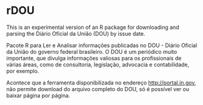 # rDOU

This is an experimental version of an R package for downloading and parsing the Diário Oficial da União (DOU) by issue date.  

Pacote R para Ler e Analisar informações publicadas no DOU - Diário Oficial da União do governo federal brasileiro. O DOU é um periódico muito importante, que divulga informações valiosas para os profissionais de várias áreas, como de consultoria, legislação, advocacia e contabilidade, por exemplo.

Acontece que a ferramenta disponibilizada no endereço http://portal.in.gov, não permite download do arquivo completo do DOU, só é possível ver ou baixar página por página. 


